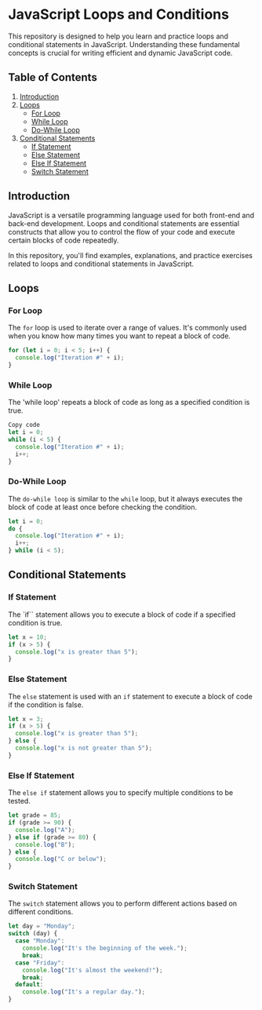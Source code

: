 # JavaScript Loops and Conditions

This repository is designed to help you learn and practice loops and conditional statements in JavaScript. Understanding these fundamental concepts is crucial for writing efficient and dynamic JavaScript code.

## Table of Contents

1. [Introduction](#introduction)
2. [Loops](#loops)
   - [For Loop](#for-loop)
   - [While Loop](#while-loop)
   - [Do-While Loop](#do-while-loop)
3. [Conditional Statements](#conditional-statements)
   - [If Statement](#if-statement)
   - [Else Statement](#else-statement)
   - [Else If Statement](#else-if-statement)
   - [Switch Statement](#switch-statement)

## Introduction

JavaScript is a versatile programming language used for both front-end and back-end development. Loops and conditional statements are essential constructs that allow you to control the flow of your code and execute certain blocks of code repeatedly.

In this repository, you'll find examples, explanations, and practice exercises related to loops and conditional statements in JavaScript.

## Loops

### For Loop

The `for` loop is used to iterate over a range of values. It's commonly used when you know how many times you want to repeat a block of code.

```javascript
for (let i = 0; i < 5; i++) {
  console.log("Iteration #" + i);
}
```

### While Loop

The 'while loop' repeats a block of code as long as a specified condition is true.

```javascript
Copy code
let i = 0;
while (i < 5) {
  console.log("Iteration #" + i);
  i++;
}
```

### Do-While Loop

The `do-while loop` is similar to the `while` loop, but it always executes the block of code at least once before checking the condition.

```javascript
let i = 0;
do {
  console.log("Iteration #" + i);
  i++;
} while (i < 5);
```

## Conditional Statements

### If Statement

The `if`` statement allows you to execute a block of code if a specified condition is true.

```javascript
let x = 10;
if (x > 5) {
  console.log("x is greater than 5");
}
```

### Else Statement

The `else` statement is used with an `if` statement to execute a block of code if the condition is false.

```javascript
let x = 3;
if (x > 5) {
  console.log("x is greater than 5");
} else {
  console.log("x is not greater than 5");
}
```

### Else If Statement

The `else if` statement allows you to specify multiple conditions to be tested.

```javascript
let grade = 85;
if (grade >= 90) {
  console.log("A");
} else if (grade >= 80) {
  console.log("B");
} else {
  console.log("C or below");
}
```

### Switch Statement

The `switch` statement allows you to perform different actions based on different conditions.

```javascript
let day = "Monday";
switch (day) {
  case "Monday":
    console.log("It's the beginning of the week.");
    break;
  case "Friday":
    console.log("It's almost the weekend!");
    break;
  default:
    console.log("It's a regular day.");
}
```
